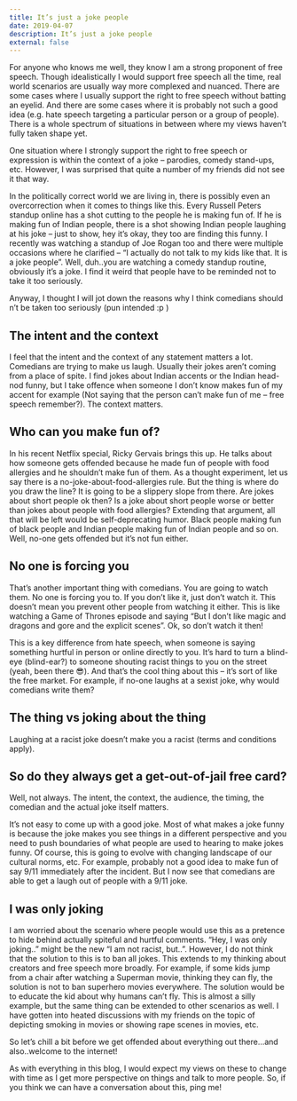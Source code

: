 ```yaml
---
title: It’s just a joke people
date: 2019-04-07
description: It’s just a joke people
external: false
---
```


For anyone who knows me well, they know I am a strong proponent of free speech. Though idealistically I would support free speech all the time, real world scenarios are usually way more complexed and nuanced. There are some cases where I usually support the right to free speech without batting an eyelid. And there are some cases where it is probably not such a good idea (e.g. hate speech targeting a particular person or a group of people). There is a whole spectrum of situations in between where my views haven’t fully taken shape yet.

One situation where I strongly support the right to free speech or expression is within the context of a joke – parodies, comedy stand-ups, etc. However, I was surprised that quite a number of my friends did not see it that way.

In the politically correct world we are living in, there is possibly even an overcorrection when it comes to things like this. Every Russell Peters standup online has a shot cutting to the people he is making fun of. If he is making fun of Indian people, there is a shot showing Indian people laughing at his joke – just to show, hey it’s okay, they too are finding this funny. I recently was watching a standup of Joe Rogan too and there were multiple occasions where he clarified – “I actually do not talk to my kids like that. It is a joke people”. Well, duh..you are watching a comedy standup routine, obviously it’s a joke. I find it weird that people have to be reminded not to take it too seriously.

Anyway, I thought I will jot down the reasons why I think comedians should n’t be taken too seriously (pun intended :p )

## The intent and the context

I feel that the intent and the context of any statement matters a lot. Comedians are trying to make us laugh. Usually their jokes aren’t coming from a place of spite. I find jokes about Indian accents or the Indian head-nod funny, but I take offence when someone I don’t know makes fun of my accent for example (Not saying that the person can’t make fun of me – free speech remember?). The context matters.

## Who can you make fun of?

In his recent Netflix special, Ricky Gervais brings this up. He talks about how someone gets offended because he made fun of people with food allergies and he shouldn’t make fun of them. As a thought experiment, let us say there is a no-joke-about-food-allergies rule. But the thing is where do you draw the line? It is going to be a slippery slope from there. Are jokes about short people ok then? Is a joke about short people worse or better than jokes about people with food allergies? Extending that argument, all that will be left would be self-deprecating humor. Black people making fun of black people and Indian people making fun of Indian people and so on. Well, no-one gets offended but it’s not fun either.

## No one is forcing you

That’s another important thing with comedians. You are going to watch them. No one is forcing you to. If you don’t like it, just don’t watch it. This doesn’t mean you prevent other people from watching it either. This is like watching a Game of Thrones episode and saying “But I don’t like magic and dragons and gore and the explicit scenes”. Ok, so don’t watch it then!

This is a key difference from hate speech, when someone is saying something hurtful in person or online directly to you. It’s hard to turn a blind-eye (blind-ear?) to someone shouting racist things to you on the street (yeah, been there 😎). And that’s the cool thing about this – it’s sort of like the free market. For example, if no-one laughs at a sexist joke, why would comedians write them?

## The thing vs joking about the thing

Laughing at a racist joke doesn’t make you a racist (terms and conditions apply).

## So do they always get a get-out-of-jail free card?

Well, not always. The intent, the context, the audience, the timing, the comedian and the actual joke itself matters.

It’s not easy to come up with a good joke. Most of what makes a joke funny is because the joke makes you see things in a different perspective and you need to push boundaries of what people are used to hearing to make jokes funny. Of course, this is going to evolve with changing landscape of our cultural norms, etc. For example, probably not a good idea to make fun of say 9/11 immediately after the incident. But I now see that comedians are able to get a laugh out of people with a 9/11 joke.

## I was only joking

I am worried about the scenario where people would use this as a pretence to hide behind actually spiteful and hurtful comments. “Hey, I was only joking..” might be the new “I am not racist, but..”. However, I do not think that the solution to this is to ban all jokes. This extends to my thinking about creators and free speech more broadly. For example, if some kids jump from a chair after watching a Superman movie, thinking they can fly, the solution is not to ban superhero movies everywhere. The solution would be to educate the kid about why humans can’t fly. This is almost a silly example, but the same thing can be extended to other scenarios as well. I have gotten into heated discussions with my friends on the topic of depicting smoking in movies or showing rape scenes in movies, etc.

So let’s chill a bit before we get offended about everything out there…and also..welcome to the internet!

As with everything in this blog, I would expect my views on these to change with time as I get more perspective on things and talk to more people. So, if you think we can have a conversation about this, ping me!
